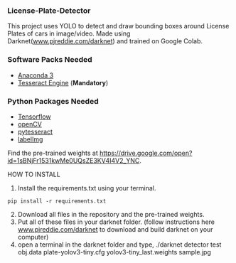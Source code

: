 ### License-Plate-Detector
This project uses YOLO to detect and draw bounding boxes around License Plates of cars in image/video. Made using Darknet(www.pjreddie.com/darknet) and trained on Google Colab.

### Software Packs Needed

* <a href='https://www.anaconda.com/download/'>Anaconda 3</a> <br>
* <a href='https://github.com/tesseract-ocr/tesseract'>Tesseract Engine</a> (**Mandatory**)<br>

### Python Packages Needed

* <a href='https://github.com/tensorflow/tensorflow'>Tensorflow</a><br>
* <a href='https://github.com/skvark/opencv-python'>openCV</a><br>
* <a href='https://github.com/madmaze/pytesseract'>pytesseract</a><br>
* <a href='https://github.com/tzutalin/labelImg'>labelImg</a><br>


Find the pre-trained weights at https://drive.google.com/open?id=1sBNjFr1531kwMe0UQsZE3KV4I4V2_YNC.


HOW TO INSTALL
1. Install the requirements.txt using your terminal.
````
pip install -r requirements.txt
````

2. Download all files in the repository and the pre-trained weights.
3. Put all of these files in your darknet folder. (follow instructions here www.pjreddie.com/darknet to download and build darknet on your computer)
4. open a terminal in the darknet folder and type,
   ./darknet detector test obj.data plate-yolov3-tiny.cfg  yolov3-tiny_last.weights sample.jpg

